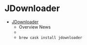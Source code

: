 # JDownloader
- [JDownloader](https://jdownloader.org/)
  -  Overview News
  - 
  - `brew cask install jdownloader`
